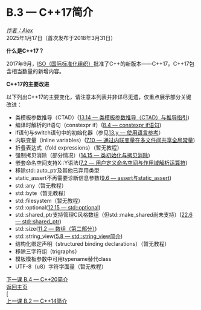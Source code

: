 B.3 — C++17简介  
================================================

[*作者：Alex*](https://www.learncpp.com/author/Alex/ "查看 Alex 的所有文章")  
2025年1月17日（首次发布于2018年3月31日）  

**什么是C++17？**  

2017年9月，[ISO（国际标准化组织）](https://www.iso.org/home.html)批准了C++的新版本——C++17。C++17包含相当数量的新增内容。  

**C++17的主要改进**  

以下列出C++17的主要变化，请注意本列表并非详尽无遗，仅重点展示部分关键改进：  

* 类模板参数推导（CTAD）([13.14 — 类模板参数推导（CTAD）与推导指引](Chapter-13/lesson13.14-class-template-argument-deduction-ctad-and-deduction-guides.md))  
* 编译时解析的if语句（constexpr if）([8.4 — constexpr if语句](Chapter-8/lesson8.4-constexpr-if-statements.md))  
* if语句与switch语句中的初始化器（参见[13.y — 使用语言参考](Chapter-13/lesson13.y-using-a-language-reference.md)）  
* 内联变量（inline variables）([7.10 — 通过内联变量在多文件间共享全局常量](Chapter-7/lesson7.10-sharing-global-constants-across-multiple-files-using-inline-variables.md))  
* 折叠表达式（fold expressions）（暂无教程）  
* 强制拷贝消除（部分情况）([14.15 — 类初始化与拷贝消除](Chapter-14/lesson14.15-class-initialization-and-copy-elision.md))  
* 嵌套命名空间支持X::Y语法([7.2 — 用户定义命名空间与作用域解析运算符](Chapter-7/lesson7.2-user-defined-namespaces-and-the-scope-resolution-operator.md))  
* 移除std::auto_ptr及其他已弃用类型  
* static_assert不再需要诊断信息参数([9.6 — assert与static_assert](Chapter-9/lesson9.6-assert-and-static_assert.md))  
* std::any（暂无教程）  
* std::byte（暂无教程）  
* std::filesystem（暂无教程）  
* std::optional([12.15 — std::optional](Chapter-12/lesson12.15-stdoptional.md))  
* std::shared_ptr支持管理C风格数组（但std::make_shared尚未支持）([22.6 — std::shared_ptr](Chapter-22/lesson22.6-stdshared_ptr.md))  
* std::size([11.2 — 数组（第二部分）](arrays-part-ii/))  
* std::string_view([5.8 — std::string_view简介](Chapter-5/lesson5.8-introduction-to-stdstring_view.md))  
* 结构化绑定声明（structured binding declarations）（暂无教程）  
* 移除三字符组（trigraphs）  
* 模板模板参数中可用typename替代class  
* UTF-8（u8）字符字面量（暂无教程）  

[下一课 B.4 — C++20简介](Appendix-B/lessonB.4-introduction-to-c20.md)  
[返回主页](/)  
[  
[上一课 B.2 — C++14简介](Appendix-B/lessonB.2-introduction-to-c14.md)